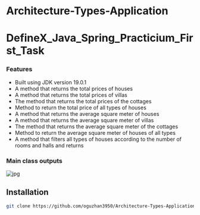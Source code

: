 # Architecture-Types-Application

# DefineX_Java_Spring_Practicium_First_Task
### Features

- Built using JDK version 19.0.1
- A method that returns the total prices of houses
- A method that returns the total prices of villas
- The method that returns the total prices of the cottages
- Method to return the total price of all types of houses
- A method that returns the average square meter of houses
- A method that returns the average square meter of villas
- The method that returns the average square meter of the cottages
- Method to return the average square meter of houses of all types
- A method that filters all types of houses according to the number of rooms and halls and returns

### Main class outputs
![jpg](https://user-images.githubusercontent.com/101995377/214575526-d445a149-3293-420d-aa88-35bc67fa218b.jpg)

## Installation

```sh
git clone https://github.com/oguzhan3950/Architecture-Types-Application.git
```
